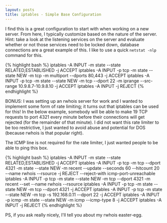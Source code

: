 ```yaml
---
layout: posts
title: iptables - Simple Base Configuration
---
```


I find this is a great configuration to start with when working on a new server. From here, I typically customize based on the nature of the server. Hint: take a look at the listening services on the server and evaluate whether or not those services need to be locked down, database connections are a great example of this. I like to use a quick `netstat -nlp` command for this.

{% highlight bash %}
iptables -A INPUT -m state --state RELATED,ESTABLISHED -j ACCEPT
iptables -A INPUT -p tcp -m state --state NEW -m tcp -m multiport --dports 80,443 -j ACCEPT
iptables -A INPUT -p tcp -m state --state NEW -m tcp --dport 22 -m iprange --src-range 10.9.8.7-10.9.8.10 -j ACCEPT
iptables -A INPUT -j REJECT
{% endhighlight %}

BONUS: I was setting up an rwhois server for work and I wanted to implement some form of rate limiting; it turns out that iptables can be used for this! In the below example, somebody will be able to make 19 TCP requests to port 4321 every minute before their connections will get rejected (for the remainder of that minute). I did not want this rate limiter to be too restrictive, I just wanted to avoid abuse and potential for DOS (because rwhois is that popular right).

The ICMP line is not required for the rate limiter, I just wanted people to be able to ping this box.

{% highlight bash %}
iptables -A INPUT -m state --state RELATED,ESTABLISHED -j ACCEPT
iptables -A INPUT -p tcp -m tcp --dport 4321 -m state --state NEW -m recent --update --seconds 60 --hitcount 20 --name rwhois --rsource -j REJECT --reject-with icmp-port-unreachable
iptables -A INPUT -p tcp -m state --state NEW -m tcp --dport 4321 -m recent --set --name rwhois --rsource
iptables -A INPUT -p tcp -m state --state NEW -m tcp --dport 4321 -j ACCEPT
iptables -A INPUT -p tcp -m state --state NEW -m tcp -s 192.168.0.11 --dport 22 -j ACCEPT
iptables -A INPUT -p icmp -m state --state NEW -m icmp --icmp-type 8 -j ACCEPT
iptables -A INPUT -j REJECT
{% endhighlight %}

PS, if you ask really nicely, I'll tell you about my rwhois easter-egg.
